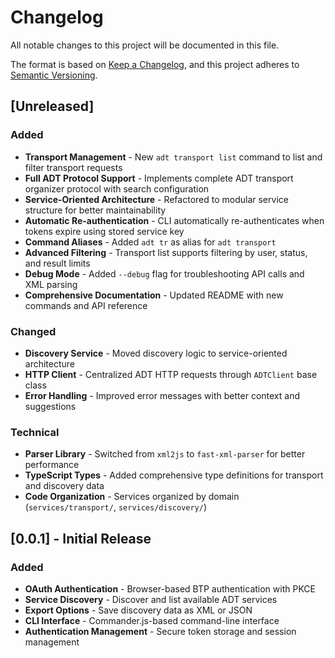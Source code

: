# Changelog

All notable changes to this project will be documented in this file.

The format is based on [Keep a Changelog](https://keepachangelog.com/en/1.0.0/),
and this project adheres to [Semantic Versioning](https://semver.org/spec/v2.0.0.html).

## [Unreleased]

### Added

- **Transport Management** - New `adt transport list` command to list and filter transport requests
- **Full ADT Protocol Support** - Implements complete ADT transport organizer protocol with search configuration
- **Service-Oriented Architecture** - Refactored to modular service structure for better maintainability
- **Automatic Re-authentication** - CLI automatically re-authenticates when tokens expire using stored service key
- **Command Aliases** - Added `adt tr` as alias for `adt transport`
- **Advanced Filtering** - Transport list supports filtering by user, status, and result limits
- **Debug Mode** - Added `--debug` flag for troubleshooting API calls and XML parsing
- **Comprehensive Documentation** - Updated README with new commands and API reference

### Changed

- **Discovery Service** - Moved discovery logic to service-oriented architecture
- **HTTP Client** - Centralized ADT HTTP requests through `ADTClient` base class
- **Error Handling** - Improved error messages with better context and suggestions

### Technical

- **Parser Library** - Switched from `xml2js` to `fast-xml-parser` for better performance
- **TypeScript Types** - Added comprehensive type definitions for transport and discovery data
- **Code Organization** - Services organized by domain (`services/transport/`, `services/discovery/`)

## [0.0.1] - Initial Release

### Added

- **OAuth Authentication** - Browser-based BTP authentication with PKCE
- **Service Discovery** - Discover and list available ADT services
- **Export Options** - Save discovery data as XML or JSON
- **CLI Interface** - Commander.js-based command-line interface
- **Authentication Management** - Secure token storage and session management
